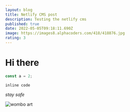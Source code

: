 ```yaml
---
layout: blog
title: Netlify CMS post
description: Testing the netlify cms
published: true
date: 2022-05-05T09:18:11.690Z
image: https://images8.alphacoders.com/418/418876.jpg
rating: 3
---
```

# Hi there

```javascript
const a = 2;
```

`inline code`

*stay safe*

![wombo art](/assets/images/enigma.jpg "Gigantic image")